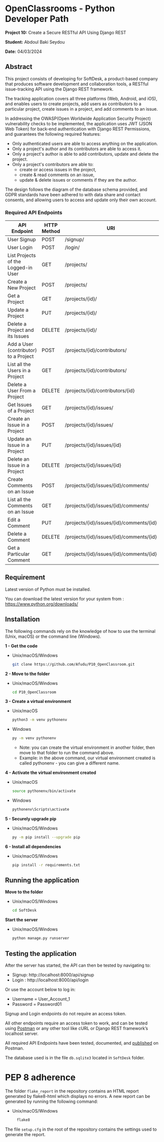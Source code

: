 # OpenClassrooms - Python Developer Path

**Project 10:** Create a Secure RESTful API Using Django REST

**Student:** Abdoul Baki Seydou

**Date:** 04/03/2024

## Abstract
This project consists of developing for SoftDesk, a product-based company that produces software development
and collaboration tools, a RESTful issue-tracking API using the Django REST framework.

The tracking application covers all three platforms (Web, Android, and iOS), and enables users to create projects, 
add users as contributors to a particular project, create issues in a project, and add comments to an issue.

In addressing the OWASP(Open Worldwide Application Security Project) vulnerability checks to be implemented,
the application uses JWT (JSON Web Token) for back-end authentication with Django REST Permissions, 
and guarantees the following required features:

- Only authenticated users are able to access anything on the application.
- Only a project's author and its contributors are able to access it.
- Only a project's author is able to add contributors, update and delete the project.
- Only a project's contributors are able to:
  - create or access issues in the project, 
  - create & read comments on an issue, 
  - update & delete issues or comments if they are the author.

The design follows the diagram of the database schema provided, 
and GDPR standards have been adhered to with data share and contact consents, 
and allowing users to access and update only their own account.

### Required API Endpoints 

| API Endpoint                          | HTTP Method | URI                                      |
|---------------------------------------|-------------|------------------------------------------|
| User Signup	                          | POST        | /signup/                                 |
| User Login                            | POST        | /login/                                  |
| List Projects of the Logged-in User   | GET         | /projects/                               |
| Create a New Project                  | POST        | /projects/                               |
| Get a Project                         | GET         | /projects/{id}/                          |
| Update a Project                      | PUT         | /projects/{id}/                          |
| Delete a Project and its Issues       | DELETE      | /projects/{id}/                          |
| Add a User (contributor) to a Project | POST        | /projects/{id}/contributors/             |
| List all the Users in a Project       | GET         | /projects/{id}/contributors/             |
| Delete a User From a Project          | DELETE      | /projects/{id}/contributors/{id}         |
| Get Issues of a Project               | GET         | /projects/{id}/issues/                   |
| Create an Issue in a Project          | POST        | /projects/{id}/issues/                   |
| Update an Issue in a Project          | PUT         | /projects/{id}/issues/{id}               |
| Delete an Issue in a Project          | DELETE      | /projects/{id}/issues/{id}               |
| Create Comments on an Issue           | POST        | /projects/{id}/issues/{id}/comments/     |
| List all the Comments on an Issue     | GET         | /projects/{id}/issues/{id}/comments/     |
| Edit a Comment                        | PUT         | /projects/{id}/issues/{id}/comments/{id} |
| Delete a Comment                      | DELETE      | /projects/{id}/issues/{id}/comments/{id} |
| Get a Particular Comment              | GET         | /projects/{id}/issues/{id}/comments/{id} |

## Requirement

Latest version of Python must be installed.

You can download the latest version for your system from : https://www.python.org/downloads/

## Installation

The following commands rely on the knowledge of how to use the terminal (Unix, macOS) or the command line (Windows).

**1 - Get the code**

   * Unix/macOS/Windows

       ```bash
       git clone https://github.com/Afudu/P10_OpenClassroom.git
       ```

**2 - Move to the folder**

   * Unix/macOS/Windows

       ```bash
       cd P10_OpenClassroom
       ```  

**3 - Create a virtual environment**

  * Unix/macOS

    ```bash
    python3 -m venv pythonenv
     ```
  * Windows

    ```bash
    py -m venv pythonenv
    ```
  
    * Note: you can create the virtual environment in another folder, then move to that folder to run the command above.
    * Example: in the above command, our virtual environment created is called pythonenv - you can give a different name.

**4 - Activate the virtual environment created**

  * Unix/macOS

    ```bash
    source pythonenv/bin/activate
    ```

  * Windows

    ```bash
    pythonenv\Scripts\activate
    ```

**5 - Securely upgrade pip**

   * Unix/macOS/Windows

      ```bash
     py -m pip install --upgrade pip
     ```

**6 - Install all dependencies**

  * Unix/macOS/Windows

    ```bash
    pip install -r requirements.txt
    ```

## Running the application

**Move to the folder**

  * Unix/macOS/Windows

      ```bash
      cd SoftDesk
      ```

**Start the server**

  * Unix/macOS/Windows

    ```bash
    python manage.py runserver
    ```

## Testing the application
After the server has started, the API can then be tested by navigating to:

* Signup:  http://localhost:8000/api/signup
* Login :  http://localhost:8000/api/login

Or use the account below to log in:

 * Username = User_Account_1
 * Password = Password01

Signup and Login endpoints do not require an access token.

All other endpoints require an access token to work, and can be tested using [Postman](https://www.postman.com/) 
or any other tool like cURL or Django REST framework’s localhost server.

All required API Endpoints have been tested, documented, 
and [published](https://documenter.getpostman.com/view/25994788/2sA3JRafGj) on Postman.

The database used is in the file ```db.sqlite3``` located in ```SoftDesk``` folder.

# PEP 8 adherence

The folder ```flake_report``` in the repository contains an HTML report generated by flake8-html which displays no errors.
A new report can be generated by running the following command: 

  * Unix/macOS/Windows

      ```bash
        flake8
       ```

The file ```setup.cfg``` in the root of the repository contains the settings used to generate the report.
